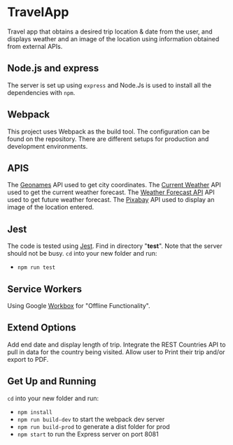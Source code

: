 # TravelApp
Travel app that obtains a desired trip location & date from the user, and displays weather and an image of the location using information obtained from external APIs.

## Node.js and express
The server is set up using ```express``` and Node.Js is used to install all the dependencies with ```npm```.

## Webpack
This project uses Webpack as the build tool. The configuration can be found on the repository. There are different setups for production and development environments.

## APIS
The [Geonames](http://www.geonames.org/export/web-services.html) API used to get city coordinates.
The [Current Weather](https://www.weatherbit.io/api/weather-current) API used to get the current weather forecast.
The [Weather Forecast API](https://www.weatherbit.io/api/weather-forecast-16-day) API used to get future weather forecast.
The [Pixabay](https://pixabay.com/api/docs/) API used to display an image of the location entered.

## Jest
The code is tested using [Jest](https://jestjs.io/). Find in directory "__test__".
Note that the server should not be busy.
`cd` into your new folder and run:
- ```npm run test```

## Service Workers
Using Google [Workbox](https://developers.google.com/web/tools/workbox) for "Offline Functionality".

## Extend Options
Add end date and display length of trip.
Integrate the REST Countries API to pull in data for the country being visited.
Allow user to Print their trip and/or export to PDF.

## Get Up and Running

`cd` into your new folder and run:
- ```npm install```
- ```npm run build-dev``` to start the webpack dev server
- ```npm run build-prod``` to generate a dist folder for prod
- ```npm start``` to run the Express server on port 8081
